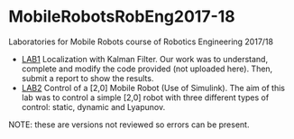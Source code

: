# MobileRobotsRobEng2017-18
Laboratories for Mobile Robots course of Robotics Engineering 2017/18

* [LAB1](https://github.com/fafux/MobileRobotsRobEng2017-18/tree/master/Lab01) Localization with Kalman Filter.
  Our work was to understand, complete and modify the code provided (not uploaded here). Then, submit a report to show the results. 
* [LAB2](https://github.com/fafux/MobileRobotsRobEng2017-18/tree/master/Lab02) Control of a [2,0] Mobile Robot (Use of Simulink). The aim of this lab was to control a simple [2,0] robot with three different types of control: static, dynamic and Lyapunov.

NOTE: these are versions not reviewed so errors can be present.
